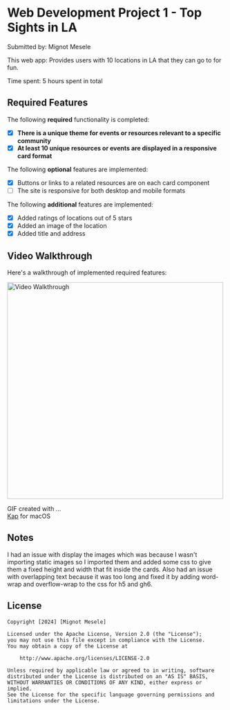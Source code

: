 # Web Development Project 1 - Top Sights in LA

Submitted by: Mignot Mesele

This web app: Provides users with 10 locations in LA that they can go to for fun.

Time spent: 5 hours spent in total

## Required Features

The following **required** functionality is completed:

- [X] **There is a unique theme for events or resources relevant to a specific community**
- [X] **At least 10 unique resources or events are displayed in a responsive card format**

The following **optional** features are implemented:

- [X] Buttons or links to a related resources are on each card component
- [ ] The site is responsive for both desktop and mobile formats

The following **additional** features are implemented:

* [X] Added ratings of locations out of 5 stars
* [X] Added an image of the location
* [X] Added title and address

## Video Walkthrough

Here's a walkthrough of implemented required features:

<img src="http://i.imgur.com/edBtdWf.gif" title='Video Walkthrough' width="500" alt='Video Walkthrough' />

<!-- Replace this with whatever GIF tool you used! -->
GIF created with ...  
[Kap](https://getkap.co/) for macOS

## Notes

I had an issue with display the images which was because I wasn't importing static images so I imported them and added some css to give them a fixed height and width that fit inside the cards. Also had an issue with overlapping text because it was too long and fixed it by adding word-wrap and overflow-wrap to the css for h5 and gh6.

## License

    Copyright [2024] [Mignot Mesele]

    Licensed under the Apache License, Version 2.0 (the "License");
    you may not use this file except in compliance with the License.
    You may obtain a copy of the License at

        http://www.apache.org/licenses/LICENSE-2.0

    Unless required by applicable law or agreed to in writing, software
    distributed under the License is distributed on an "AS IS" BASIS,
    WITHOUT WARRANTIES OR CONDITIONS OF ANY KIND, either express or implied.
    See the License for the specific language governing permissions and
    limitations under the License.

